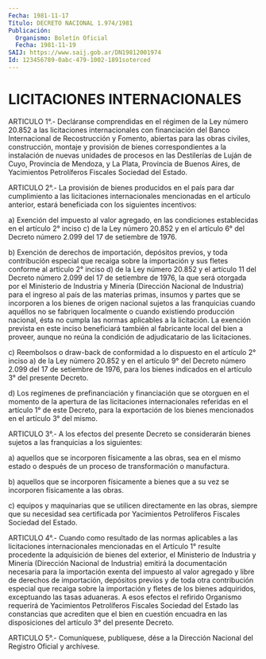 ```yaml
---
Fecha: 1981-11-17
Título: DECRETO NACIONAL 1.974/1981
Publicación:
  Organismo: Boletín Oficial
  Fecha: 1981-11-19
SAIJ: https://www.saij.gob.ar/DN19812001974
Id: 123456789-0abc-479-1002-1891soterced
---
```

# LICITACIONES INTERNACIONALES

<a id="1"></a>
ARTICULO 1°.- Decláranse comprendidas en el régimen de la Ley número 20.852 a las licitaciones internacionales con financiación del Banco Internacional  de  Recostrucción  y Fomento, abiertas para las obras civiles, construcción, montaje y provisión de bienes correspondientes a la instalación de  nuevas unidades de procesos en las Destilerías de Luján de Cuyo, Provincia  de Mendoza, y La Plata, Provincia  de  Buenos  Aires,  de Yacimientos Petrolíferos  Fiscales Sociedad del Estado.

<a id="2"></a>
ARTICULO  2°.- La provisión de bienes producidos en el país para dar cumplimiento  a  las  licitaciones internacionales mencionadas en el artículo anterior, estará beneficiada con los siguientes incentivos:

a) Exención del impuesto  al  valor  agregado,  en  las  condiciones establecidas  en el artículo 2° inciso c) de la Ley número  20.852 y en el artículo  6°  del  Decreto número 2.099 del 17 de setiembre de 1976.

b) Exención de derechos de  importación,  depósitos  previos, y toda contribución especial que recaiga sobre la importación  y sus fletes conforme  al  artículo  2°  inciso d) de la Ley número 20.852  y  el artículo 11 del Decreto número 2.099 del 17 de setiembre de 1976, la que  será  otorgada  por  el  Ministerio   de  Industria  y  Minería (Dirección Nacional de Industria) para el ingreso  al  país  de  las materias  primas, insumos y partes que se incorporen a los bienes de origen nacional  sujetos  a  las  franquicias  cuando aquéllos no se fabriquen localmente o cuando existiendo producción  nacional,  ésta no  cumpla  las  normas  aplicables  a  la  licitación.  La exención prevista en este inciso beneficiará también al fabricante  local del bien a proveer, aunque no reúna la condición de adjudicatario de las licitaciones.

c)  Reembolsos  o  draw-back  de  conformidad  a  lo dispuesto en el artículo 2° inciso a) de la Ley número 20.852 y en  el  artículo  9° del  Decreto  número  2.099  del  17  de setiembre de 1976, para los bienes indicados en el artículo 3° del presente Decreto.

d) Los regímenes de prefinanciación y financiación  que  se otorguen en  el  momento  de  la apertura de las licitaciones internacionales referidas en el artículo  1° de este Decreto, para la exportación de los bienes mencionados en el artículo 3° del mismo.

<a id="3"></a>
ARTICULO  3°.-  A  los  efectos del presente Decreto se considerarán bienes sujetos a las franquicias a los siguientes:

a) aquellos que se incorporen  físicamente  a  las  obras, sea en el mismo estado o después de un proceso de transformación o manufactura.

b) aquellos que se incorporen físicamente a bienes que  a  su vez se incorporen físicamente a las obras.

c) equipos y maquinarias que se utilicen directamente en las  obras, siempre que su necesidad sea certificada por Yacimientos Petrolíferos Fiscales Sociedad del Estado.

<a id="4"></a>
ARTICULO  4°.-  Cuando como resultado de las normas aplicables a las licitaciones internacionales  mencionadas  en el Artículo 1° resulte procedente la adquisición de bienes del exterior,  el  Ministerio de Industria  y  Minería  (Dirección Nacional de Industria) emitirá  la documentación necesaria  para  la importación exenta del impuesto al valor agregado y libre de derechos de importación, depósitos previos y de toda otra contribución especial que recaiga sobre la importación y fletes de los bienes adquiridos, exceptuando las tasas aduaneras.  A  esos  efectos  el  refirido  Organismo  requerirá  de Yacimientos Petrolíferos Fiscales Sociedad del Estado las constancias que acrediten que el bien  en  cuestión  encuadra en las disposiciones del artículo 3° del presente Decreto.

<a id="5"></a>
ARTICULO  5°.- Comuníquese, publíquese, dése a la Dirección Nacional del Registro Oficial y archívese.